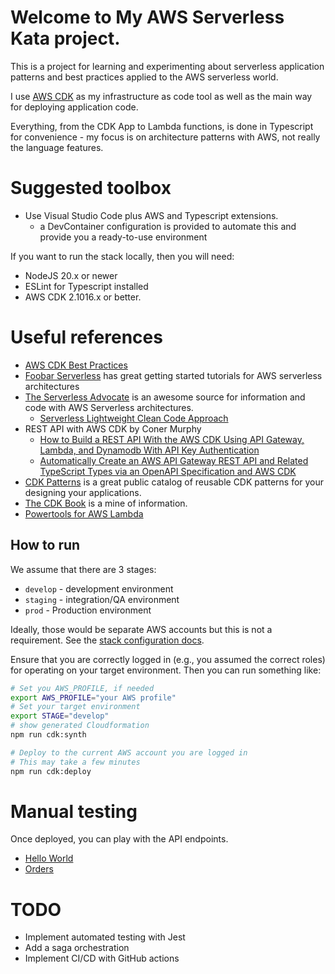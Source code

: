 # Welcome to My AWS Serverless Kata project.

This is a project for learning and experimenting about serverless application patterns and best practices applied to the AWS serverless world.

I use [AWS CDK](https://aws.amazon.com/cdk/) as my infrastructure as code tool as well as the main way for deploying application code.

Everything, from the CDK App to Lambda functions, is done in Typescript for convenience - my focus is on architecture patterns with AWS, not really the language features. 

# Suggested toolbox

- Use Visual Studio Code plus AWS and Typescript extensions.
  - a DevContainer configuration is provided to automate this and provide you a ready-to-use environment

If you want to run the stack locally, then you will need:
- NodeJS 20.x or newer
- ESLint for Typescript installed
- AWS CDK 2.1016.x or better.

# Useful references

- [AWS CDK Best Practices](https://docs.aws.amazon.com/cdk/v2/guide/best-practices.html)
- [Foobar Serverless](https://www.youtube.com/@foobar_codes) has great getting started tutorials for AWS serverless architectures
- [The Serverless Advocate](https://blog.serverlessadvocate.com/) is an awesome source for information and code with AWS Serverless architectures.
  - [Serverless Lightweight Clean Code Approach](https://blog.serverlessadvocate.com/serverless-lightweight-clean-code-approach-84133c90eeeb)
- REST API with AWS CDK by Coner Murphy
  - [How to Build a REST API With the AWS CDK Using API Gateway, Lambda, and Dynamodb With API Key Authentication](https://conermurphy.com/blog/build-rest-api-aws-cdk-api-gateway-lambda-dynamodb-api-key-authentication)
  - [Automatically Create an AWS API Gateway REST API and Related TypeScript Types via an OpenAPI Specification and AWS CDK](https://conermurphy.com/blog/create-aws-api-gateway-rest-api-typescript-types-via-openapi-aws-cdk)
- [CDK Patterns](https://cdkpatterns.com/) is a great public catalog of reusable CDK patterns for your designing your applications.
- [The CDK Book](https://www.thecdkbook.com/) is a mine of information.
- [Powertools for AWS Lambda](https://docs.powertools.aws.dev/)

## How to run

We assume that there are 3 stages:
- `develop` - development environment
- `staging` - integration/QA environment
- `prod` - Production environment

Ideally, those would be separate AWS accounts but this is not a requirement. See the [stack configuration docs](./docs/app-stack-config.md).

Ensure that you are correctly logged in (e.g., you assumed the correct roles) for operating on your target environment. Then you can run something like:

```bash
# Set you AWS_PROFILE, if needed
export AWS_PROFILE="your AWS profile"
# Set your target environment
export STAGE="develop"
# show generated Cloudformation
npm run cdk:synth

# Deploy to the current AWS account you are logged in
# This may take a few minutes
npm run cdk:deploy
```

# Manual testing 
Once deployed, you can play with the API endpoints.
- [Hello World](./docs/helloworld/hello-world.md)
- [Orders](./docs/orders/orders.md)

# TODO 
- Implement automated testing with Jest
- Add a saga orchestration
- Implement CI/CD with GitHub actions
